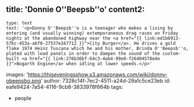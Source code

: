 title: 'Donnie O''Beepsb''o'
content2:
  -
    type: text
    text: '<p>Donny O''Beepsb''o is a teenager who makes a living by entering (and usually winning) extemporaneous drag races on Friday nights at the abandoned highway near the <a href="{{ link:ed1b6913-57bc-453a-a6f0-27537e167712 }}">City Burger</a>. He drives a gold flake 1974 Heinz Tuscana which he and his mother, Brinda O''Beepsb''o, plated with lead panels in order to dampen the sound of the custom-built <a href="{{ link:276b36bf-64c3-4ab4-99e0-f26404578e4e }}">Bogarth Engine</a> when idling at lower speeds.</p>'
images: 'https://thiseveningsshow.s3.amazonaws.com/wiki/donny-obeepsbo.png'
author: 7328c14f-7ec2-4511-a24d-29a1c5ce23eb
id: eafe9424-7a54-4116-9cb8-3833978f664b
tags:
  - people

